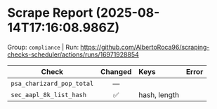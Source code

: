 # Scrape Report (2025-08-14T17:16:08.986Z)

Group: `compliance`  |  Run: https://github.com/AlbertoRoca96/scraping-checks-scheduler/actions/runs/16971928854

| Check | Changed | Keys | Error |
|---|:---:|:--|:--|
| `psa_charizard_pop_total` | — |  |  |
| `sec_aapl_8k_list_hash` | ✅ | hash, length |  |
